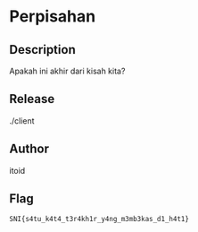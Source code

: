 # Perpisahan

## Description
Apakah ini akhir dari kisah kita?

## Release
./client

## Author
itoid

## Flag
`SNI{s4tu_k4t4_t3r4kh1r_y4ng_m3mb3kas_d1_h4t1}`
